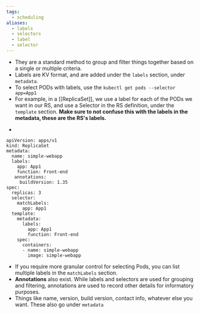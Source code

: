 ```yaml
---
tags:
  - scheduling
aliases:
  - labels
  - selectors
  - label
  - selector
---
```

- They are a standard method to group and filter things together based on a single or multiple criteria.
- Labels are KV format, and are added under the `labels` section, under `metadata`.
- To select PODs with labels, use the `kubectl get pods --selector app=App1`
- For example, in a [[ReplicaSet]], we use a label for each of the PODs we want in our RS, and use a Selector in the RS definition, under the `template` section. **Make sure to not confuse this with the labels in the metadata, these are the RS's labels.**
- ```
```
apiVersion: apps/v1
kind: ReplicaSet
metadata:
  name: simple-webapp
  labels:
    app: App1
    function: Front-end
   annotations:
     buildVersion: 1.35
spec:
  replicas: 3
  selector:
    matchLabels:
      app: App1
  template:
    metadata:
      labels:
        app: App1
        function: Front-end
    spec:
      containers:
      - name: simple-webapp
        image: simple-webapp
```
- If you require more granular control for selecting Pods, you can list multiple labels in the `matchLabels` section.
- **Annotations** also exist. While labels and selectors are used for grouping and filtering, annotations are used to record other details for informatory purposes.
- Things like name, version, build version, contact info, whatever else you want. These also go under `metadata`